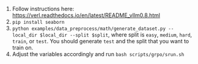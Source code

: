 1. Follow instructions here: https://verl.readthedocs.io/en/latest/README_vllm0.8.html
2. `pip install seaborn`
3. `python examples/data_preprocess/math/generate_dataset.py --local_dir $local_dir --split $split`, where split is `easy`, `medium`, `hard`, `train`, or `test`. You should generate `test` and the split that you want to train on.
4. Adjust the variables accordingly and run `bash scripts/grpo/srun.sh`
